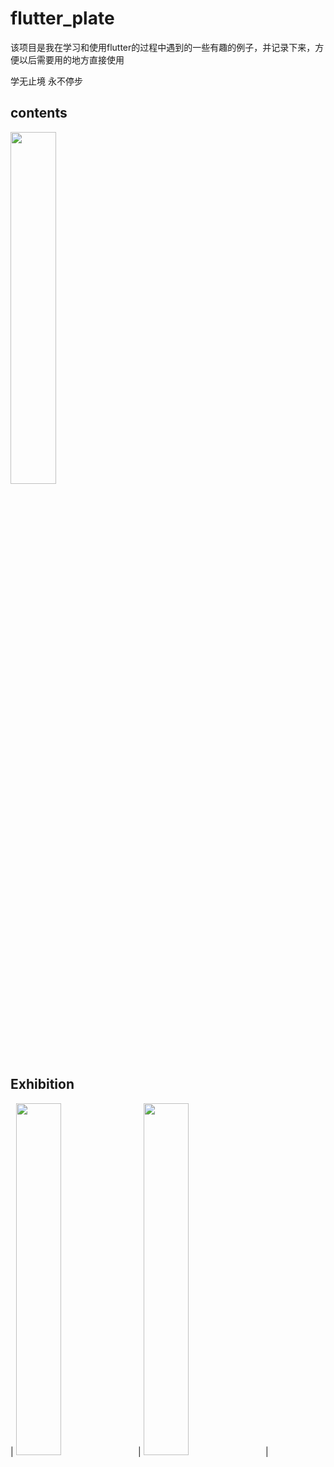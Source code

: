 # flutter_plate

该项目是我在学习和使用flutter的过程中遇到的一些有趣的例子，并记录下来，方便以后需要用的地方直接使用

学无止境 永不停步

## contents

<img width="38%" height="38%" src=""/>

## Exhibition

|  <img width="38%" height="38%" src=""/>  | <img width="38%" height="38%" src=""/>     |

